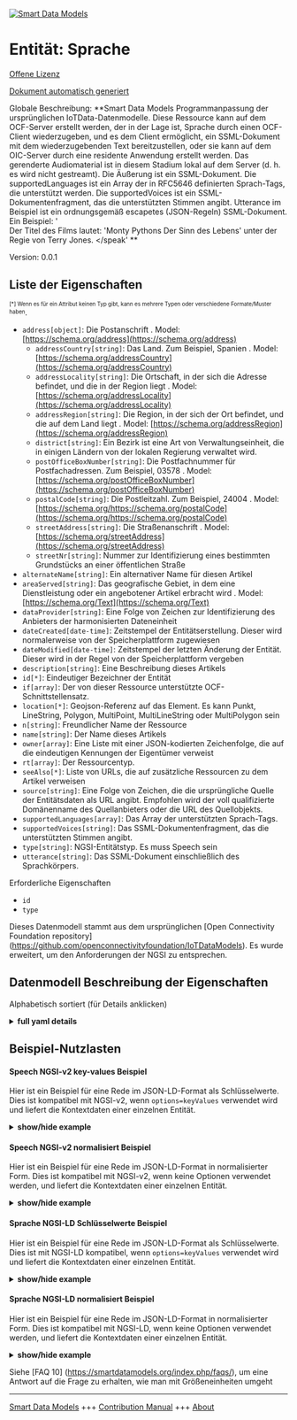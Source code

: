 <!-- 10-Header -->  
[![Smart Data Models](https://smartdatamodels.org/wp-content/uploads/2022/01/SmartDataModels_logo.png "Logo")](https://smartdatamodels.org)  
Entität: Sprache  
================<!-- /10-Header -->  
<!-- 15-License -->  
[Offene Lizenz](https://github.com/smart-data-models//dataModel.OCF/blob/master/Speech/LICENSE.md)  
[Dokument automatisch generiert](https://docs.google.com/presentation/d/e/2PACX-1vTs-Ng5dIAwkg91oTTUdt8ua7woBXhPnwavZ0FxgR8BsAI_Ek3C5q97Nd94HS8KhP-r_quD4H0fgyt3/pub?start=false&loop=false&delayms=3000#slide=id.gb715ace035_0_60)  
<!-- /15-License -->  
<!-- 20-Description -->  
Globale Beschreibung: **Smart Data Models Programmanpassung der ursprünglichen IoTData-Datenmodelle. Diese Ressource kann auf dem OCF-Server erstellt werden, der in der Lage ist, Sprache durch einen OCF-Client wiederzugeben, und es dem Client ermöglicht, ein SSML-Dokument mit dem wiederzugebenden Text bereitzustellen, oder sie kann auf dem OIC-Server durch eine residente Anwendung erstellt werden. Das gerenderte Audiomaterial ist in diesem Stadium lokal auf dem Server (d. h. es wird nicht gestreamt). Die Äußerung ist ein SSML-Dokument. Die supportedLanguages ist ein Array der in RFC5646 definierten Sprach-Tags, die unterstützt werden. Die supportedVoices ist ein SSML-Dokumentenfragment, das die unterstützten Stimmen angibt. Utterance im Beispiel ist ein ordnungsgemäß escapetes (JSON-Regeln) SSML-Dokument. Ein Beispiel: '<?xml version='1.0' encoding='ISO-8859-1'?> <speak version='1.1' xmlns='http://www.w3.org/2001/10/synthesis' xmlns:xsi='http://www.w3.org/2001/XMLSchema-instance' xsi:schemaLocation='http://www.w3.org/2001/10/synthesis http://www.w3.org/TR/speech-synthesis11/synthesis.xsd' xml:lang='en-US'>  
Der Titel des Films lautet: 'Monty Pythons Der Sinn des Lebens' unter der Regie von Terry Jones. </speak' **  
Version: 0.0.1  
<!-- /20-Description -->  
<!-- 30-PropertiesList -->  

## Liste der Eigenschaften  

<sup><sub>[*] Wenn es für ein Attribut keinen Typ gibt, kann es mehrere Typen oder verschiedene Formate/Muster haben</sub></sup>.  
- `address[object]`: Die Postanschrift  . Model: [https://schema.org/address](https://schema.org/address)	- `addressCountry[string]`: Das Land. Zum Beispiel, Spanien  . Model: [https://schema.org/addressCountry](https://schema.org/addressCountry)  
	- `addressLocality[string]`: Die Ortschaft, in der sich die Adresse befindet, und die in der Region liegt  . Model: [https://schema.org/addressLocality](https://schema.org/addressLocality)  
	- `addressRegion[string]`: Die Region, in der sich der Ort befindet, und die auf dem Land liegt  . Model: [https://schema.org/addressRegion](https://schema.org/addressRegion)  
	- `district[string]`: Ein Bezirk ist eine Art von Verwaltungseinheit, die in einigen Ländern von der lokalen Regierung verwaltet wird.    
	- `postOfficeBoxNumber[string]`: Die Postfachnummer für Postfachadressen. Zum Beispiel, 03578  . Model: [https://schema.org/postOfficeBoxNumber](https://schema.org/postOfficeBoxNumber)  
	- `postalCode[string]`: Die Postleitzahl. Zum Beispiel, 24004  . Model: [https://schema.org/https://schema.org/postalCode](https://schema.org/https://schema.org/postalCode)  
	- `streetAddress[string]`: Die Straßenanschrift  . Model: [https://schema.org/streetAddress](https://schema.org/streetAddress)  
	- `streetNr[string]`: Nummer zur Identifizierung eines bestimmten Grundstücks an einer öffentlichen Straße    
- `alternateName[string]`: Ein alternativer Name für diesen Artikel  - `areaServed[string]`: Das geografische Gebiet, in dem eine Dienstleistung oder ein angebotener Artikel erbracht wird  . Model: [https://schema.org/Text](https://schema.org/Text)- `dataProvider[string]`: Eine Folge von Zeichen zur Identifizierung des Anbieters der harmonisierten Dateneinheit  - `dateCreated[date-time]`: Zeitstempel der Entitätserstellung. Dieser wird normalerweise von der Speicherplattform zugewiesen  - `dateModified[date-time]`: Zeitstempel der letzten Änderung der Entität. Dieser wird in der Regel von der Speicherplattform vergeben  - `description[string]`: Eine Beschreibung dieses Artikels  - `id[*]`: Eindeutiger Bezeichner der Entität  - `if[array]`: Der von dieser Ressource unterstützte OCF-Schnittstellensatz.  - `location[*]`: Geojson-Referenz auf das Element. Es kann Punkt, LineString, Polygon, MultiPoint, MultiLineString oder MultiPolygon sein  - `n[string]`: Freundlicher Name der Ressource  - `name[string]`: Der Name dieses Artikels  - `owner[array]`: Eine Liste mit einer JSON-kodierten Zeichenfolge, die auf die eindeutigen Kennungen der Eigentümer verweist  - `rt[array]`: Der Ressourcentyp.  - `seeAlso[*]`: Liste von URLs, die auf zusätzliche Ressourcen zu dem Artikel verweisen  - `source[string]`: Eine Folge von Zeichen, die die ursprüngliche Quelle der Entitätsdaten als URL angibt. Empfohlen wird der voll qualifizierte Domänenname des Quellanbieters oder die URL des Quellobjekts.  - `supportedLanguages[array]`: Das Array der unterstützten Sprach-Tags.  - `supportedVoices[string]`: Das SSML-Dokumentenfragment, das die unterstützten Stimmen angibt.  - `type[string]`: NGSI-Entitätstyp. Es muss Speech sein  - `utterance[string]`: Das SSML-Dokument einschließlich des Sprachkörpers.  <!-- /30-PropertiesList -->  
<!-- 35-RequiredProperties -->  
Erforderliche Eigenschaften  
- `id`  - `type`  <!-- /35-RequiredProperties -->  
<!-- 40-RequiredProperties -->  
Dieses Datenmodell stammt aus dem ursprünglichen [Open Connectivity Foundation repository] (https://github.com/openconnectivityfoundation/IoTDataModels). Es wurde erweitert, um den Anforderungen der NGSI zu entsprechen.  
<!-- /40-RequiredProperties -->  
<!-- 50-DataModelHeader -->  
## Datenmodell Beschreibung der Eigenschaften  
Alphabetisch sortiert (für Details anklicken)  
<!-- /50-DataModelHeader -->  
<!-- 60-ModelYaml -->  
<details><summary><strong>full yaml details</strong></summary>    
```yaml  
Speech:    
  description: 'Smart Data Models Program adaptation of the original IoTData data Models. This Resource may be created on the OCF Server that is capable of rendering speech by an OCF Client and allows the client to provide an SSML document with text to render  or may be created on the OIC Server by some resident application. The audio rendered is at this stage local to the Server (i.e. not streamed). The utterance is an SSML document. The supportedLanguages is an array of the RFC5646 defined language tags that are supported. The supportedVoices is an SSML document fragment indicating the voices that are supported. Utterance in the example shall be a properly escaped (JSON rules) SSML document. An example:   ''<?xml version=''1.0'' encoding=''ISO-8859-1''?>    <speak version=''1.1'' xmlns=''http://www.w3.org/2001/10/synthesis''    	xmlns:xsi=''http://www.w3.org/2001/XMLSchema-instance''    	xsi:schemaLocation=''http://www.w3.org/2001/10/synthesis    	http://www.w3.org/TR/speech-synthesis11/synthesis.xsd''    	xml:lang=''en-US''>        	The title of the movie is:    	''Monty Pythons The Meaning of Life''    	which is directed by Terry Jones.    </speak'' '    
  properties:    
    address:    
      description: The mailing address    
      properties:    
        addressCountry:    
          description: 'The country. For example, Spain'    
          type: string    
          x-ngsi:    
            model: https://schema.org/addressCountry    
            type: Property    
        addressLocality:    
          description: 'The locality in which the street address is, and which is in the region'    
          type: string    
          x-ngsi:    
            model: https://schema.org/addressLocality    
            type: Property    
        addressRegion:    
          description: 'The region in which the locality is, and which is in the country'    
          type: string    
          x-ngsi:    
            model: https://schema.org/addressRegion    
            type: Property    
        district:    
          description: 'A district is a type of administrative division that, in some countries, is managed by the local government'    
          type: string    
          x-ngsi:    
            type: Property    
        postOfficeBoxNumber:    
          description: 'The post office box number for PO box addresses. For example, 03578'    
          type: string    
          x-ngsi:    
            model: https://schema.org/postOfficeBoxNumber    
            type: Property    
        postalCode:    
          description: 'The postal code. For example, 24004'    
          type: string    
          x-ngsi:    
            model: https://schema.org/https://schema.org/postalCode    
            type: Property    
        streetAddress:    
          description: The street address    
          type: string    
          x-ngsi:    
            model: https://schema.org/streetAddress    
            type: Property    
        streetNr:    
          description: Number identifying a specific property on a public street    
          type: string    
          x-ngsi:    
            type: Property    
      type: object    
      x-ngsi:    
        model: https://schema.org/address    
        type: Property    
    alternateName:    
      description: An alternative name for this item    
      type: string    
      x-ngsi:    
        type: Property    
    areaServed:    
      description: The geographic area where a service or offered item is provided    
      type: string    
      x-ngsi:    
        model: https://schema.org/Text    
        type: Property    
    dataProvider:    
      description: A sequence of characters identifying the provider of the harmonised data entity    
      type: string    
      x-ngsi:    
        type: Property    
    dateCreated:    
      description: Entity creation timestamp. This will usually be allocated by the storage platform    
      format: date-time    
      type: string    
      x-ngsi:    
        type: Property    
    dateModified:    
      description: Timestamp of the last modification of the entity. This will usually be allocated by the storage platform    
      format: date-time    
      type: string    
      x-ngsi:    
        type: Property    
    description:    
      description: A description of this item    
      type: string    
      x-ngsi:    
        type: Property    
    id:    
      anyOf:    
        - description: Identifier format of any NGSI entity    
          maxLength: 256    
          minLength: 1    
          pattern: ^[\w\-\.\{\}\$\+\*\[\]`|~^@!,:\\]+$    
          type: string    
          x-ngsi:    
            type: Property    
        - description: Identifier format of any NGSI entity    
          format: uri    
          type: string    
          x-ngsi:    
            type: Property    
      description: Unique identifier of the entity    
      x-ngsi:    
        type: Property    
    if:    
      description: The OCF Interface set supported by this Resource.    
      items:    
        enum:    
          - oic.if.a    
          - oic.if.baseline    
        type: string    
      minItems: 2    
      readOnly: true    
      type: array    
      uniqueItems: true    
      x-ngsi:    
        type: Property    
    location:    
      description: 'Geojson reference to the item. It can be Point, LineString, Polygon, MultiPoint, MultiLineString or MultiPolygon'    
      oneOf:    
        - description: Geojson reference to the item. Point    
          properties:    
            bbox:    
              items:    
                type: number    
              minItems: 4    
              type: array    
            coordinates:    
              items:    
                type: number    
              minItems: 2    
              type: array    
            type:    
              enum:    
                - Point    
              type: string    
          required:    
            - type    
            - coordinates    
          title: GeoJSON Point    
          type: object    
          x-ngsi:    
            type: GeoProperty    
        - description: Geojson reference to the item. LineString    
          properties:    
            bbox:    
              items:    
                type: number    
              minItems: 4    
              type: array    
            coordinates:    
              items:    
                items:    
                  type: number    
                minItems: 2    
                type: array    
              minItems: 2    
              type: array    
            type:    
              enum:    
                - LineString    
              type: string    
          required:    
            - type    
            - coordinates    
          title: GeoJSON LineString    
          type: object    
          x-ngsi:    
            type: GeoProperty    
        - description: Geojson reference to the item. Polygon    
          properties:    
            bbox:    
              items:    
                type: number    
              minItems: 4    
              type: array    
            coordinates:    
              items:    
                items:    
                  items:    
                    type: number    
                  minItems: 2    
                  type: array    
                minItems: 4    
                type: array    
              type: array    
            type:    
              enum:    
                - Polygon    
              type: string    
          required:    
            - type    
            - coordinates    
          title: GeoJSON Polygon    
          type: object    
          x-ngsi:    
            type: GeoProperty    
        - description: Geojson reference to the item. MultiPoint    
          properties:    
            bbox:    
              items:    
                type: number    
              minItems: 4    
              type: array    
            coordinates:    
              items:    
                items:    
                  type: number    
                minItems: 2    
                type: array    
              type: array    
            type:    
              enum:    
                - MultiPoint    
              type: string    
          required:    
            - type    
            - coordinates    
          title: GeoJSON MultiPoint    
          type: object    
          x-ngsi:    
            type: GeoProperty    
        - description: Geojson reference to the item. MultiLineString    
          properties:    
            bbox:    
              items:    
                type: number    
              minItems: 4    
              type: array    
            coordinates:    
              items:    
                items:    
                  items:    
                    type: number    
                  minItems: 2    
                  type: array    
                minItems: 2    
                type: array    
              type: array    
            type:    
              enum:    
                - MultiLineString    
              type: string    
          required:    
            - type    
            - coordinates    
          title: GeoJSON MultiLineString    
          type: object    
          x-ngsi:    
            type: GeoProperty    
        - description: Geojson reference to the item. MultiLineString    
          properties:    
            bbox:    
              items:    
                type: number    
              minItems: 4    
              type: array    
            coordinates:    
              items:    
                items:    
                  items:    
                    items:    
                      type: number    
                    minItems: 2    
                    type: array    
                  minItems: 4    
                  type: array    
                type: array    
              type: array    
            type:    
              enum:    
                - MultiPolygon    
              type: string    
          required:    
            - type    
            - coordinates    
          title: GeoJSON MultiPolygon    
          type: object    
          x-ngsi:    
            type: GeoProperty    
      x-ngsi:    
        type: GeoProperty    
    n:    
      description: Friendly name of the Resource    
      maxLength: 64    
      readOnly: true    
      type: string    
      x-ngsi:    
        type: Property    
    name:    
      description: The name of this item    
      type: string    
      x-ngsi:    
        type: Property    
    owner:    
      description: A List containing a JSON encoded sequence of characters referencing the unique Ids of the owner(s)    
      items:    
        anyOf:    
          - description: Identifier format of any NGSI entity    
            maxLength: 256    
            minLength: 1    
            pattern: ^[\w\-\.\{\}\$\+\*\[\]`|~^@!,:\\]+$    
            type: string    
            x-ngsi:    
              type: Property    
          - description: Identifier format of any NGSI entity    
            format: uri    
            type: string    
            x-ngsi:    
              type: Property    
        description: Unique identifier of the entity    
        x-ngsi:    
          type: Property    
      type: array    
      x-ngsi:    
        type: Property    
    rt:    
      description: The Resource Type.    
      items:    
        enum:    
          - oic.r.speech.tts    
        maxLength: 64    
        type: string    
      minItems: 1    
      readOnly: true    
      type: array    
      uniqueItems: true    
      x-ngsi:    
        type: Property    
    seeAlso:    
      description: list of uri pointing to additional resources about the item    
      oneOf:    
        - items:    
            format: uri    
            type: string    
          minItems: 1    
          type: array    
        - format: uri    
          type: string    
      x-ngsi:    
        type: Property    
    source:    
      description: 'A sequence of characters giving the original source of the entity data as a URL. Recommended to be the fully qualified domain name of the source provider, or the URL to the source object'    
      type: string    
      x-ngsi:    
        type: Property    
    supportedLanguages:    
      description: The array of supported language tags.    
      items:    
        type: string    
      readOnly: true    
      type: array    
      x-ngsi:    
        type: Property    
    supportedVoices:    
      description: The SSML document fragment indicating supported voices.    
      maxLength: 1024    
      readOnly: true    
      type: string    
      x-ngsi:    
        type: Property    
    type:    
      description: NGSI entity type. It has to be Speech    
      enum:    
        - Speech    
      type: string    
      x-ngsi:    
        type: Property    
    utterance:    
      description: The SSML document including the speech body.    
      maxLength: 1024    
      type: string    
      x-ngsi:    
        type: Property    
  required:    
    - id    
    - type    
  type: object    
  x-derived-from: https://github.com/OpenInterConnect/IoTDataModels/blob/master/SpeechResURI.swagger.json    
  x-disclaimer: 'Redistribution and use in source and binary forms, with or without modification, are permitted  provided that the license conditions are met. Copyleft (c) 2022 Contributors to Smart Data Models Program'    
  x-license-url: https://github.com/smart-data-models/dataModel.OCF/blob/master/Speech/LICENSE.md    
  x-model-schema: https://smart-data-models.github.io/dataModel.IoTDataModels/Speech/schema.json    
  x-model-tags: OCF    
  x-version: 0.0.1    
```  
</details>    
<!-- /60-ModelYaml -->  
<!-- 70-MiddleNotes -->  
<!-- /70-MiddleNotes -->  
<!-- 80-Examples -->  
## Beispiel-Nutzlasten  
#### Speech NGSI-v2 key-values Beispiel  
Hier ist ein Beispiel für eine Rede im JSON-LD-Format als Schlüsselwerte. Dies ist kompatibel mit NGSI-v2, wenn `options=keyValues` verwendet wird und liefert die Kontextdaten einer einzelnen Entität.  
<details><summary><strong>show/hide example</strong></summary>    
```json  
{  
    "id": "urn:ngsi-ld:Speech:id:MTAH:54624975",  
    "dateCreated": "1977-09-18T08:24:30Z",  
    "dateModified": "2017-07-02T18:10:10Z",  
    "source": "Chance week down around nice ",  
    "name": "By doctor phone win each life candidate. Discuss voice computer method instead force million. Everything new relate little door me.",  
    "alternateName": "Measure behavior executive result sense pass study responsibility. Man different everything PM you hundred area.",  
    "description": "Success civil continue poor today thousand worker. Future upon art of power.",  
    "dataProvider": "Quite glass purpose pay.",  
    "owner": [  
        "urn:ngsi-ld:Speech:items:SWGQ:98874752",  
        "urn:ngsi-ld:Speech:items:YHXD:38446135"  
    ],  
    "seeAlso": [  
        "urn:ngsi-ld:Speech:items:MODH:42245430"  
    ],  
    "location": {  
        "type": "Point",  
        "coordinates": [  
            72.636308,  
            21.53756  
        ]  
    },  
    "address": {  
        "streetAddress": "Expect bag short learn. Past",  
        "addressLocality": "Others whole guy you for. Cut ask sit soon.",  
        "addressRegion": "Amount organization hope forget management may material. Pull spring difference dog.",  
        "addressCountry": "M",  
        "postalCode": "Design south liste",  
        "postOfficeBoxNumber": "Floor do course maybe camera. International agree itself we",  
        "streetNr": "Window name especially. South hope go.",  
        "district": "Impact p"  
    },  
    "areaServed": "Health final politics down operation specific speak. Ready may amount likely. Everyone and never job year white. Cover evening t",  
    "rt": [  
        "oic.r.speech.tts"  
    ],  
    "supportedLanguages": [  
        "Employee blood hospital my impact. Small suggest now lawyer.",  
        "Side teach quit"  
    ],  
    "supportedVoices": "Development less court else dark know. Couple less none ago order certainly film. House help hospital east.",  
    "utterance": "Style themselves keep follow exist. Voice produce candidate thought total.",  
    "n": "Century enter difference every consumer whate",  
    "if": [  
        "oic.if.baseline",  
        "oic.if.a"  
    ],  
    "type": "Speech"  
}  
```  
</details>  
#### Speech NGSI-v2 normalisiert Beispiel  
Hier ist ein Beispiel für eine Rede im JSON-LD-Format in normalisierter Form. Dies ist kompatibel mit NGSI-v2, wenn keine Optionen verwendet werden, und liefert die Kontextdaten einer einzelnen Entität.  
<details><summary><strong>show/hide example</strong></summary>    
```json  
{  
    "id": "urn:ngsi-ld:Speech:id:MTAH:54624975",  
    "dateCreated": {  
        "type": "DateTime",  
        "value": "1977-09-18T08:24:30Z"  
    },  
    "dateModified": {  
        "type": "DateTime",  
        "value": "2017-07-02T18:10:10Z"  
    },  
    "source": {  
        "type": "Text",  
        "value": "Chance week down around nice "  
    },  
    "name": {  
        "type": "Text",  
        "value": "By doctor phone win each life candidate. Discuss voice computer method instead force million. Everything new relate little door me."  
    },  
    "alternateName": {  
        "type": "Text",  
        "value": "Measure behavior executive result sense pass study responsibility. Man different everything PM you hundred area."  
    },  
    "description": {  
        "type": "Text",  
        "value": "Success civil continue poor today thousand worker. Future upon art of power."  
    },  
    "dataProvider": {  
        "type": "Text",  
        "value": "Quite glass purpose pay."  
    },  
    "owner": {  
        "type": "StructuredValue",  
        "value": [  
            "urn:ngsi-ld:Speech:items:SWGQ:98874752",  
            "urn:ngsi-ld:Speech:items:YHXD:38446135"  
        ]  
    },  
    "seeAlso": {  
        "type": "StructuredValue",  
        "value": [  
            "urn:ngsi-ld:Speech:items:MODH:42245430"  
        ]  
    },  
    "location": {  
        "type": "geo:json",  
        "value": {  
            "type": "Point",  
            "coordinates": [  
                72.636308,  
                21.53756  
            ]  
        }  
    },  
    "address": {  
        "type": "StructuredValue",  
        "value": {  
            "streetAddress": "Expect bag short learn. Past",  
            "addressLocality": "Others whole guy you for. Cut ask sit soon.",  
            "addressRegion": "Amount organization hope forget management may material. Pull spring difference dog.",  
            "addressCountry": "M",  
            "postalCode": "Design south liste",  
            "postOfficeBoxNumber": "Floor do course maybe camera. International agree itself we",  
            "streetNr": "Window name especially. South hope go.",  
            "district": "Impact p"  
        }  
    },  
    "areaServed": {  
        "type": "Text",  
        "value": "Health final politics down operation specific speak. Ready may amount likely. Everyone and never job year white. Cover evening t"  
    },  
    "rt": {  
        "type": "StructuredValue",  
        "value": [  
            "oic.r.speech.tts"  
        ]  
    },  
    "supportedLanguages": {  
        "type": "StructuredValue",  
        "value": [  
            "Employee blood hospital my impact. Small suggest now lawyer.",  
            "Side teach quit"  
        ]  
    },  
    "supportedVoices": {  
        "type": "Text",  
        "value": "Development less court else dark know. Couple less none ago order certainly film. House help hospital east."  
    },  
    "utterance": {  
        "type": "Text",  
        "value": "Style themselves keep follow exist. Voice produce candidate thought total."  
    },  
    "n": {  
        "type": "Text",  
        "value": "Century enter difference every consumer whate"  
    },  
    "if": {  
        "type": "StructuredValue",  
        "value": [  
            "oic.if.baseline",  
            "oic.if.a"  
        ]  
    },  
    "type": "Speech"  
}  
```  
</details>  
#### Sprache NGSI-LD Schlüsselwerte Beispiel  
Hier ist ein Beispiel für eine Rede im JSON-LD-Format als Schlüsselwerte. Dies ist mit NGSI-LD kompatibel, wenn `options=keyValues` verwendet wird und liefert die Kontextdaten einer einzelnen Entität.  
<details><summary><strong>show/hide example</strong></summary>    
```json  
{  
    "id": "urn:ngsi-ld:Speech:id:MTAH:54624975",  
    "dateCreated": "1977-09-18T08:24:30Z",  
    "dateModified": "2017-07-02T18:10:10Z",  
    "source": "Chance week down around nice ",  
    "name": "By doctor phone win each life candidate. Discuss voice computer method instead force million. Everything new relate little door me.",  
    "alternateName": "Measure behavior executive result sense pass study responsibility. Man different everything PM you hundred area.",  
    "description": "Success civil continue poor today thousand worker. Future upon art of power.",  
    "dataProvider": "Quite glass purpose pay.",  
    "owner": [  
        "urn:ngsi-ld:Speech:items:SWGQ:98874752",  
        "urn:ngsi-ld:Speech:items:YHXD:38446135"  
    ],  
    "seeAlso": [  
        "urn:ngsi-ld:Speech:items:MODH:42245430"  
    ],  
    "location": {  
        "type": "Point",  
        "coordinates": [  
            72.636308,  
            21.53756  
        ]  
    },  
    "address": {  
        "streetAddress": "Expect bag short learn. Past",  
        "addressLocality": "Others whole guy you for. Cut ask sit soon.",  
        "addressRegion": "Amount organization hope forget management may material. Pull spring difference dog.",  
        "addressCountry": "M",  
        "postalCode": "Design south liste",  
        "postOfficeBoxNumber": "Floor do course maybe camera. International agree itself we",  
        "streetNr": "Window name especially. South hope go.",  
        "district": "Impact p"  
    },  
    "areaServed": "Health final politics down operation specific speak. Ready may amount likely. Everyone and never job year white. Cover evening t",  
    "rt": [  
        "oic.r.speech.tts"  
    ],  
    "supportedLanguages": [  
        "Employee blood hospital my impact. Small suggest now lawyer.",  
        "Side teach quit"  
    ],  
    "supportedVoices": "Development less court else dark know. Couple less none ago order certainly film. House help hospital east.",  
    "utterance": "Style themselves keep follow exist. Voice produce candidate thought total.",  
    "n": "Century enter difference every consumer whate",  
    "if": [  
        "oic.if.baseline",  
        "oic.if.a"  
    ],  
    "type": "Speech",  
    "@context": [  
        "https://smartdatamodels.org/context.jsonld"  
    ]  
}  
```  
</details>  
#### Sprache NGSI-LD normalisiert Beispiel  
Hier ist ein Beispiel für eine Rede im JSON-LD-Format in normalisierter Form. Dies ist kompatibel mit NGSI-LD, wenn keine Optionen verwendet werden, und liefert die Kontextdaten einer einzelnen Entität.  
<details><summary><strong>show/hide example</strong></summary>    
```json  
{  
    "id": "urn:ngsi-ld:Speech:id:MTAH:54624975",  
    "dateCreated": {  
        "type": "Property",  
        "value": {  
            "@type": "DateTime",  
            "@value": "1977-09-18T08:24:30Z"  
        }  
    },  
    "dateModified": {  
        "type": "Property",  
        "value": {  
            "@type": "DateTime",  
            "@value": "2017-07-02T18:10:10Z"  
        }  
    },  
    "source": {  
        "type": "Property",  
        "value": "Chance week down around nice "  
    },  
    "name": {  
        "type": "Property",  
        "value": "By doctor phone win each life candidate. Discuss voice computer method instead force million. Everything new relate little door me."  
    },  
    "alternateName": {  
        "type": "Property",  
        "value": "Measure behavior executive result sense pass study responsibility. Man different everything PM you hundred area."  
    },  
    "description": {  
        "type": "Property",  
        "value": "Success civil continue poor today thousand worker. Future upon art of power."  
    },  
    "dataProvider": {  
        "type": "Property",  
        "value": "Quite glass purpose pay."  
    },  
    "owner": {  
        "type": "Property",  
        "value": [  
            "urn:ngsi-ld:Speech:items:SWGQ:98874752",  
            "urn:ngsi-ld:Speech:items:YHXD:38446135"  
        ]  
    },  
    "seeAlso": {  
        "type": "Property",  
        "value": [  
            "urn:ngsi-ld:Speech:items:MODH:42245430"  
        ]  
    },  
    "location": {  
        "type": "GeoProperty",  
        "value": {  
            "type": "Point",  
            "coordinates": [  
                72.636308,  
                21.53756  
            ]  
        }  
    },  
    "address": {  
        "type": "Property",  
        "value": {  
            "streetAddress": "Expect bag short learn. Past",  
            "addressLocality": "Others whole guy you for. Cut ask sit soon.",  
            "addressRegion": "Amount organization hope forget management may material. Pull spring difference dog.",  
            "addressCountry": "M",  
            "postalCode": "Design south liste",  
            "postOfficeBoxNumber": "Floor do course maybe camera. International agree itself we",  
            "streetNr": "Window name especially. South hope go.",  
            "district": "Impact p"  
        }  
    },  
    "areaServed": {  
        "type": "Property",  
        "value": "Health final politics down operation specific speak. Ready may amount likely. Everyone and never job year white. Cover evening t"  
    },  
    "rt": {  
        "type": "Property",  
        "value": [  
            "oic.r.speech.tts"  
        ]  
    },  
    "supportedLanguages": {  
        "type": "Property",  
        "value": [  
            "Employee blood hospital my impact. Small suggest now lawyer.",  
            "Side teach quit"  
        ]  
    },  
    "supportedVoices": {  
        "type": "Property",  
        "value": "Development less court else dark know. Couple less none ago order certainly film. House help hospital east."  
    },  
    "utterance": {  
        "type": "Property",  
        "value": "Style themselves keep follow exist. Voice produce candidate thought total."  
    },  
    "n": {  
        "type": "Property",  
        "value": "Century enter difference every consumer whate"  
    },  
    "if": {  
        "type": "Property",  
        "value": [  
            "oic.if.baseline",  
            "oic.if.a"  
        ]  
    },  
    "type": "Speech",  
    "@context": [  
        "https://smartdatamodels.org/context.jsonld"  
    ]  
}  
```  
</details><!-- /80-Examples -->  
<!-- 90-FooterNotes -->  
<!-- /90-FooterNotes -->  
<!-- 95-Units -->  
Siehe [FAQ 10] (https://smartdatamodels.org/index.php/faqs/), um eine Antwort auf die Frage zu erhalten, wie man mit Größeneinheiten umgeht  
<!-- /95-Units -->  
<!-- 97-LastFooter -->  
---  
[Smart Data Models](https://smartdatamodels.org) +++ [Contribution Manual](https://bit.ly/contribution_manual) +++ [About](https://bit.ly/Introduction_SDM)<!-- /97-LastFooter -->  
